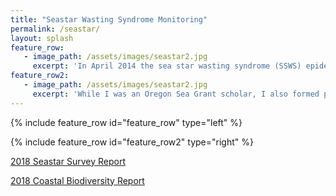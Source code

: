 ```yaml
---
title: "Seastar Wasting Syndrome Monitoring"
permalink: /seastar/
layout: splash
feature_row:
   - image_path: /assets/images/seastar2.jpg
     excerpt: 'In April 2014 the sea star wasting syndrome (SSWS) epidemic spread to Oregon. This outbreak was more widespread and affected more sea stars than ever recorded. To add to the existing database on SSWS and increase understanding of its extent, the Oregon Department of Fish and Wildlife (ODFW) Marine Reserves Ecological Monitoring Team monitored SSWS at Otter Rock Marine Reserve and Cascade Head Marine Reserve. In 2018, while I was an Oregon Sea Grant scholar, I led led monitoring efforts of SSWS for the ODFW Marine Reserves. As part of the protected area within the reserves, these intertidal sites can provide valuable information on the effects of no-take management as well as the natural changes in sea star populations due to the wasting disease. Therefore, establishing baseline data of these previously unsurveyed sites followed by continued monitoring are important steps in assessing the spread of disease and the state of the sea stars in the reserves.'
feature_row2:
   - image_path: /assets/images/seastar2.jpg
     excerpt: 'While I was an Oregon Sea Grant scholar, I also formed partnerships with Multi-Agency Rocky Intertidal Network (MARINe) and the University of California, Santa Cruz (UCSC) to establish biodiversity baselines for the ODFW Marine Reserves and comparison areas. Coastal biodiversity surveys help monitor the health of intertidal zones in Oregons Marine Reserves. A baseline measurement is important so over long term management of the area we know how biodiversity can change with emerging issues and constant pressures such as sea star wasting disease and climate change respectively. From this knowledge we can better inform policy-makers about these issues and the effects marine reserves have on them.'    
---
```

{% include feature_row id="feature_row" type="left" %}

{% include feature_row id="feature_row2" type="right" %}

[2018 Seastar Survey Report](https://github.com/taylorely/taylorely.github.io/blob/gh-pages/assets/CV_TaylorEly_2024.pdf)

[2018 Coastal Biodiversity Report](http://taylorely.github.io/edit/gh-pages/assets/CV_TaylorEly_2024.pdf)

